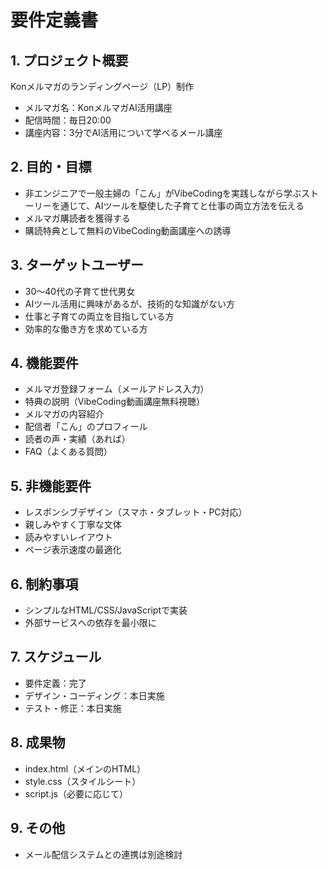 # 要件定義書

## 1. プロジェクト概要
Konメルマガのランディングページ（LP）制作
- メルマガ名：KonメルマガAI活用講座
- 配信時間：毎日20:00
- 講座内容：3分でAI活用について学べるメール講座

## 2. 目的・目標
- 非エンジニアで一般主婦の「こん」がVibeCodingを実践しながら学ぶストーリーを通じて、AIツールを駆使した子育てと仕事の両立方法を伝える
- メルマガ購読者を獲得する
- 購読特典として無料のVibeCoding動画講座への誘導

## 3. ターゲットユーザー
- 30～40代の子育て世代男女
- AIツール活用に興味があるが、技術的な知識がない方
- 仕事と子育ての両立を目指している方
- 効率的な働き方を求めている方

## 4. 機能要件
- メルマガ登録フォーム（メールアドレス入力）
- 特典の説明（VibeCoding動画講座無料視聴）
- メルマガの内容紹介
- 配信者「こん」のプロフィール
- 読者の声・実績（あれば）
- FAQ（よくある質問）

## 5. 非機能要件
- レスポンシブデザイン（スマホ・タブレット・PC対応）
- 親しみやすく丁寧な文体
- 読みやすいレイアウト
- ページ表示速度の最適化

## 6. 制約事項
- シンプルなHTML/CSS/JavaScriptで実装
- 外部サービスへの依存を最小限に

## 7. スケジュール
- 要件定義：完了
- デザイン・コーディング：本日実施
- テスト・修正：本日実施

## 8. 成果物
- index.html（メインのHTML）
- style.css（スタイルシート）
- script.js（必要に応じて）

## 9. その他
- メール配信システムとの連携は別途検討